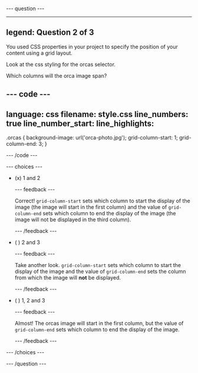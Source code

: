 --- question ---

---
legend: Question 2 of 3
---

You used CSS properties in your project to specify the position of your content using a grid layout.

Look at the css styling for the orcas selector. 

Which columns will the orca image span?

--- code ---
---
language: css
filename: style.css
line_numbers: true
line_number_start: 
line_highlights: 
---

.orcas {
  background-image: url('orca-photo.jpg');
  grid-column-start: 1;
  grid-column-end: 3;
}

--- /code ---

--- choices ---

- (x) 1 and 2

  --- feedback ---

  Correct! `grid-column-start` sets which column to start the display of the image (the image will start in the first column) and the value of `grid-column-end` sets which column to end the display of the image (the image will not be displayed in the third column).

  --- /feedback ---
  
- ( ) 2 and 3

  --- feedback ---

  Take another look. `grid-column-start` sets which column to start the display of the image and the value of `grid-column-end` sets the column from which the image will **not** be displayed.
 
  --- /feedback ---

- ( ) 1, 2 and 3

  --- feedback ---

  Almost! The orcas image will start in the first column, but the value of `grid-column-end` sets which column to end the display of the image.

  --- /feedback ---

--- /choices ---

--- /question ---
